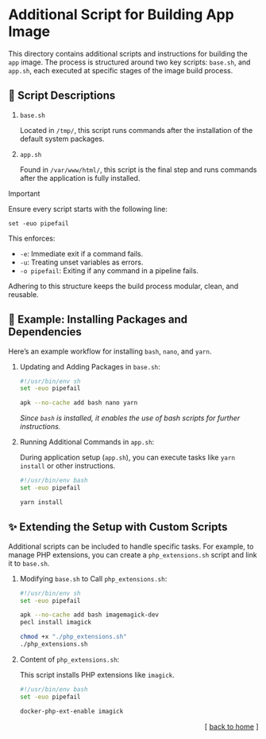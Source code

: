 # Additional Script for Building App Image

This directory contains additional scripts and instructions for building the `app` image. The process is structured around two key scripts: `base.sh`, and `app.sh`, each executed at specific stages of the image build process.

## 📃 Script Descriptions

1.  `base.sh`

    Located in `/tmp/`, this script runs commands after the installation of the default system packages.

2.  `app.sh`

    Found in `/var/www/html/`, this script is the final step and runs commands after the application is fully installed.

> [!IMPORTANT]
>
> Ensure every script starts with the following line:
>
> `set -euo pipefail`
>
> This enforces:
>
> - `-e`: Immediate exit if a command fails.
> - `-u`: Treating unset variables as errors.
> - `-o pipefail`: Exiting if any command in a pipeline fails.
>
> Adhering to this structure keeps the build process modular, clean, and reusable.

## 🚀 Example: Installing Packages and Dependencies

Here’s an example workflow for installing `bash`, `nano`, and `yarn`.

1.  Updating and Adding Packages in `base.sh`:

    ```sh
    #!/usr/bin/env sh
    set -euo pipefail

    apk --no-cache add bash nano yarn
    ```

    _Since `bash` is installed, it enables the use of bash scripts for further instructions._

2.  Running Additional Commands in `app.sh`:

    During application setup (`app.sh`), you can execute tasks like `yarn install` or other instructions.

    ```bash
    #!/usr/bin/env bash
    set -euo pipefail

    yarn install
    ```

## ✨ Extending the Setup with Custom Scripts

Additional scripts can be included to handle specific tasks. For example, to manage PHP extensions, you can create a `php_extensions.sh` script and link it to `base.sh`.

1.  Modifying `base.sh` to Call `php_extensions.sh`:

    ```sh
    #!/usr/bin/env sh
    set -euo pipefail

    apk --no-cache add bash imagemagick-dev
    pecl install imagick

    chmod +x "./php_extensions.sh"
    ./php_extensions.sh
    ```

2.  Content of `php_extensions.sh`:

    This script installs PHP extensions like `imagick`.

    ```bash
    #!/usr/bin/env bash
    set -euo pipefail

    docker-php-ext-enable imagick
    ```

<p align="right">[ <a href="../../../README.md">back to home</a> ]</p>

